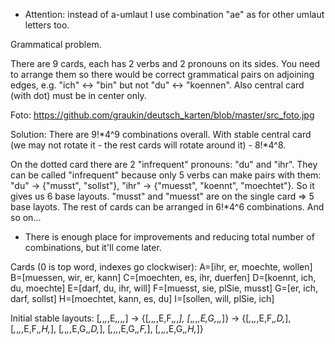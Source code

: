 * Attention: instead of a-umlaut I use combination "ae" as for other umlaut letters too.

Grammatical problem.

There are 9 cards, each has 2 verbs and 2 pronouns on its sides.
You need to arrange them so there would be correct grammatical pairs on adjoining edges, e.g. "ich" <-> "bin" but not "du" <-> "koennen".
Also central card (with dot) must be in center only.

Foto: https://github.com/graukin/deutsch_karten/blob/master/src_foto.jpg

Solution:
There are 9!*4^9 combinations overall.
With stable central card (we may not rotate it - the rest cards will rotate around it) - 8!*4^8.

On the dotted card there are 2 "infrequent" pronouns: "du" and "ihr". They can be called "infrequent" because only 5 verbs can make pairs with them: "du" -> {"musst", "sollst"}, "ihr" -> {"muesst", "koennt", "moechtet"}. So it gives us 6 base layouts. "musst" and "muesst" are on the single card => 5 base layots. The rest of cards can be arranged in 6!*4^6 combinations. And so on...

* There is enough place for improvements and reducing total number of combinations, but it'll come later.

Cards (0 is top word, indexes go clockwiser):
A=[ihr, er, moechte, wollen]
B=[muessen, wir, er, kann]
C=[moechten, es, ihr, duerfen]
D=[koennt, ich, du, moechte]
E=[darf, du, ihr, will]
F=[muesst, sie, plSie, musst]
G=[er, ich, darf, sollst]
H=[moechtet, kann, es, du]
I=[sollen, will, plSie, ich]

Initial stable layouts:
[_,_,_,_,E,_,_,_,_] -> {[_,_,_,_,E,F,_,_,_], [_,_,_,_,E,G,_,_,_]} -> {[_,_,_,_,E,F,_,D,_], [_,_,_,_,E,F,_,H,_], [_,_,_,_,E,G,_,D,_], [_,_,_,_,E,G,_,F,_], [_,_,_,_,E,G,_,H,_]}
